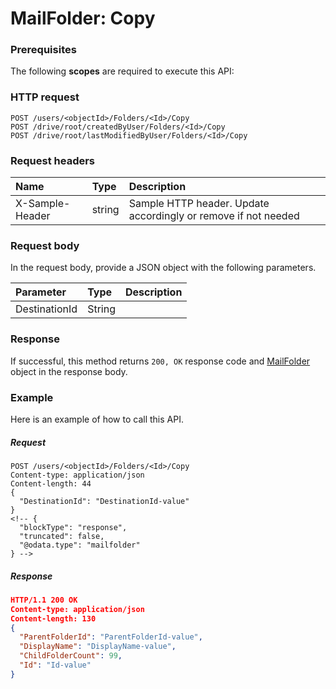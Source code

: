# MailFolder: Copy


### Prerequisites
The following **scopes** are required to execute this API: 
### HTTP request
<!-- { "blockType": "ignored" } -->
```http
POST /users/<objectId>/Folders/<Id>/Copy
POST /drive/root/createdByUser/Folders/<Id>/Copy
POST /drive/root/lastModifiedByUser/Folders/<Id>/Copy

```
### Request headers
| Name       | Type | Description|
|:---------------|:--------|:----------|
| X-Sample-Header  | string  | Sample HTTP header. Update accordingly or remove if not needed|

### Request body
In the request body, provide a JSON object with the following parameters.

| Parameter	   | Type	|Description|
|:---------------|:--------|:----------|
|DestinationId|String||

### Response
If successful, this method returns `200, OK` response code and [MailFolder](../resources/mailfolder.md) object in the response body.

### Example
Here is an example of how to call this API.
##### Request
<!-- {
  "blockType": "request",
  "name": "mailfolder_copy"
}-->
```http
POST /users/<objectId>/Folders/<Id>/Copy
Content-type: application/json
Content-length: 44
{
  "DestinationId": "DestinationId-value"
}
<!-- {
  "blockType": "response",
  "truncated": false,
  "@odata.type": "mailfolder"
} -->
```
##### Response
```json
HTTP/1.1 200 OK
Content-type: application/json
Content-length: 130
{
  "ParentFolderId": "ParentFolderId-value",
  "DisplayName": "DisplayName-value",
  "ChildFolderCount": 99,
  "Id": "Id-value"
}
```

<!-- uuid: 7b1adbb6-1c7b-449e-a1a6-6ad999fbbfbd
2015-10-16 21:10:55 UTC -->
<!-- {
  "type": "#page.annotation",
  "description": "MailFolder: Copy",
  "keywords": "",
  "section": "documentation",
  "tocPath": ""
}-->
